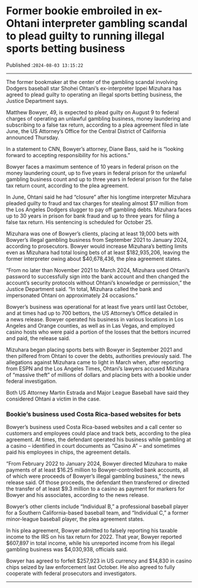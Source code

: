# Former bookie embroiled in ex-Ohtani interpreter gambling scandal to plead guilty to running illegal sports betting business

Published :`2024-08-03 13:15:22`

---

The former bookmaker at the center of the gambling scandal involving Dodgers baseball star Shohei Ohtani’s ex-interpreter Ippei Mizuhara has agreed to plead guilty to operating an illegal sports betting business, the Justice Department says.

Matthew Bowyer, 49, is expected to plead guilty on August 9 to federal charges of operating an unlawful gambling business, money laundering and subscribing to a false tax return, according to a plea agreement filed in late June, the US Attorney’s Office for the Central District of California announced Thursday.

In a statement to CNN, Bowyer’s attorney, Diane Bass, said he is “looking forward to accepting responsibility for his actions.”

Bowyer faces a maximum sentence of 10 years in federal prison on the money laundering count, up to five years in federal prison for the unlawful gambling business count and up to three years in federal prison for the false tax return count, according to the plea agreement.

In June, Ohtani said he had “closure” after his longtime interpreter Mizuhara pleaded guilty to fraud and tax charges for stealing almost $17 million from the Los Angeles Dodgers slugger to pay off gambling debts. Mizuhara faces up to 30 years in prison for bank fraud and up to three years for filing a false tax return. His sentencing is scheduled for October 25.

Mizuhara was one of Bowyer’s clients, placing at least 19,000 bets with Bowyer’s illegal gambling business from September 2021 to January 2024, according to prosecutors. Bowyer would increase Mizuhara’s betting limits even as Mizuhara had total losing bets of at least $182,935,206, leaving the former interpreter owing about $40,678,436, the plea agreement states.

“From no later than November 2021 to March 2024, Mizuhara used Ohtani’s password to successfully sign into the bank account and then changed the account’s security protocols without Ohtani’s knowledge or permission,” the Justice Department said. “In total, Mizuhara called the bank and impersonated Ohtani on approximately 24 occasions.”

Bowyer’s business was operational for at least five years until last October, and at times had up to 700 bettors, the US Attorney’s Office detailed in a news release. Bowyer operated his business in various locations in Los Angeles and Orange counties, as well as in Las Vegas, and employed casino hosts who were paid a portion of the losses that the bettors incurred and paid, the release said.

Mizuhara began placing sports bets with Bowyer in September 2021 and then pilfered from Ohtani to cover the debts, authorities previously said. The allegations against Mizuhara came to light in March when, after reporting from ESPN and the Los Angeles Times, Ohtani’s lawyers accused Mizuhara of “massive theft” of millions of dollars and placing bets with a bookie under federal investigation.

Both US Attorney Martin Estrada and Major League Baseball have said they considered Ohtani a victim in the case.

### Bookie’s business used Costa Rica-based websites for bets

Bowyer’s business used Costa Rica-based websites and a call center so customers and employees could place and track bets, according to the plea agreement. At times, the defendant operated his business while gambling at a casino – identified in court documents as “Casino A” – and sometimes paid his employees in chips, the agreement details.

“From February 2022 to January 2024, Bowyer directed Mizuhara to make payments of at least $16.25 million to Bowyer-controlled bank accounts, all of which were proceeds of Bowyer’s illegal gambling business,” the news release said. Of those proceeds, the defendant then transferred or directed the transfer of at least $9.3 million to a casino as payment for markers for Bowyer and his associates, according to the news release.

Bowyer’s other clients include “Individual B,” a professional baseball player for a Southern California-based baseball team, and “Individual C,” a former minor-league baseball player, the plea agreement states.

In his plea agreement, Bowyer admitted to falsely reporting his taxable income to the IRS on his tax return for 2022. That year, Bowyer reported $607,897 in total income, while his unreported income from his illegal gambling business was $4,030,938, officials said.

Bowyer has agreed to forfeit $257,923 in US currency and $14,830 in casino chips seized by law enforcement last October. He also agreed to fully cooperate with federal prosecutors and investigators.

---

